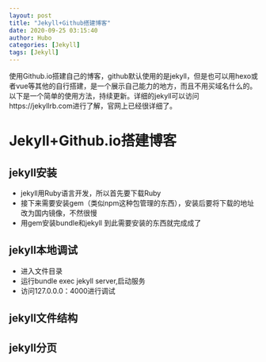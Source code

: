 ```yaml
---
layout: post
title: "Jekyll+Github搭建博客" 
date: 2020-09-25 03:15:40
author: Hubo
categories: [Jekyll]
tags: [Jekyll]
---
```


​	使用Github.io搭建自己的博客，github默认使用的是jekyll，但是也可以用hexo或者vue等其他的自行搭建，是一个展示自己能力的地方，而且不用买域名什么的。以下是一个简单的使用方法，持续更新。详细的jekyll可以访问https://jekyllrb.com进行了解，官网上已经很详细了。

# Jekyll+Github.io搭建博客

## jekyll安装

- jekyll用Ruby语言开发，所以首先要下载Ruby
- 接下来需要安装gem（类似npm这种包管理的东西），安装后要将下载的地址改为国内镜像，不然很慢
- 用gem安装bundle和jekyll
  到此需要安装的东西就完成成了

## jekyll本地调试

- 进入文件目录
- 运行bundle exec jekyll server,启动服务
- 访问127.0.0.0：4000进行调试

## jekyll文件结构

## jekyll分页

